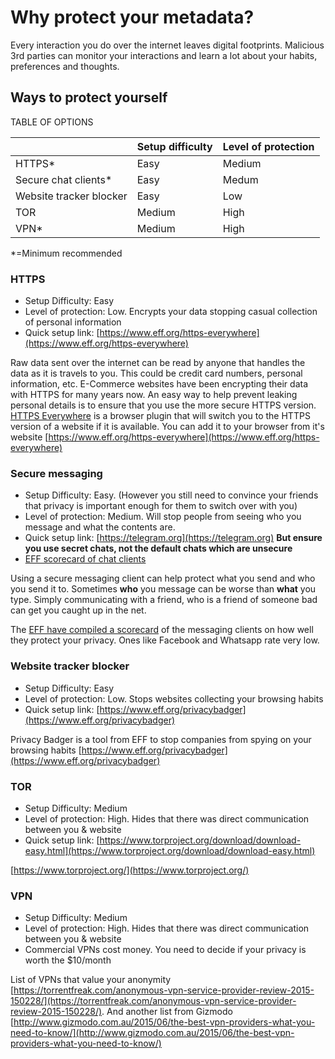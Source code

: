 ---
---

# Why protect your metadata?
Every interaction you do over the internet leaves digital footprints. Malicious 3rd parties can monitor your interactions and learn a lot about your habits, preferences and thoughts.

## Ways to protect yourself

TABLE OF OPTIONS

|				| Setup	difficulty		| Level of protection	|
| ------------- | ------------- | --------------------- |
| HTTPS*      	| Easy			| Medium	|
| Secure chat clients*	| Easy		| Medum		|
| Website tracker blocker | Easy | Low 		|
| TOR			| Medium		| High		|
| VPN*			| Medium		| High		|

*=Minimum recommended

### HTTPS
* Setup Difficulty: Easy
* Level of protection: Low. Encrypts your data stopping casual collection of personal information
* Quick setup link: [https://www.eff.org/https-everywhere](https://www.eff.org/https-everywhere)

Raw data sent over the internet can be read by anyone that handles the data as it is travels to you. This could be credit card numbers, personal information, etc.
E-Commerce websites have been encrypting their data with HTTPS for many years now. An easy way to help prevent leaking personal details is to ensure that you use the more secure HTTPS version. [HTTPS Everywhere](https://www.eff.org/https-everywhere) is a browser plugin that will switch you to the HTTPS version of a website if it is available. You can add it to your browser from it's website [https://www.eff.org/https-everywhere](https://www.eff.org/https-everywhere)

### Secure messaging
* Setup Difficulty: Easy. (However you still need to convince your friends that privacy is important enough for them to switch over with you)
* Level of protection: Medium. Will stop people from seeing who you message and what the contents are.
* Quick setup link: [https://telegram.org](https://telegram.org) **But ensure you use secret chats, not the default chats which are unsecure**
* [EFF scorecard of chat clients](https://www.eff.org/secure-messaging-scorecard)

Using a secure messaging client can help protect what you send and who you send it to.
Sometimes **who** you message can be worse than **what** you type. Simply communicating with a friend, who is a friend of someone bad can get you caught up in the net. 

The [EFF have compiled a scorecard](https://www.eff.org/secure-messaging-scorecard) of the messaging clients on how well they protect your privacy. Ones like Facebook and Whatsapp rate very low.

### Website tracker blocker
* Setup Difficulty: Easy
* Level of protection: Low. Stops websites collecting your browsing habits 
* Quick setup link: [https://www.eff.org/privacybadger](https://www.eff.org/privacybadger)

Privacy Badger is a tool from EFF to stop companies from spying on your browsing habits [https://www.eff.org/privacybadger](https://www.eff.org/privacybadger)

### TOR
* Setup Difficulty: Medium
* Level of protection: High. Hides that there was direct communication between you & website
* Quick setup link: [https://www.torproject.org/download/download-easy.html](https://www.torproject.org/download/download-easy.html)

[https://www.torproject.org/](https://www.torproject.org/)

### VPN
* Setup Difficulty: Medium
* Level of protection: High. Hides that there was direct communication between you & website
* Commercial VPNs cost money. You need to decide if your privacy is worth the $10/month

List of VPNs that value your anonymity [https://torrentfreak.com/anonymous-vpn-service-provider-review-2015-150228/](https://torrentfreak.com/anonymous-vpn-service-provider-review-2015-150228/). And another list from Gizmodo [http://www.gizmodo.com.au/2015/06/the-best-vpn-providers-what-you-need-to-know/](http://www.gizmodo.com.au/2015/06/the-best-vpn-providers-what-you-need-to-know/)

